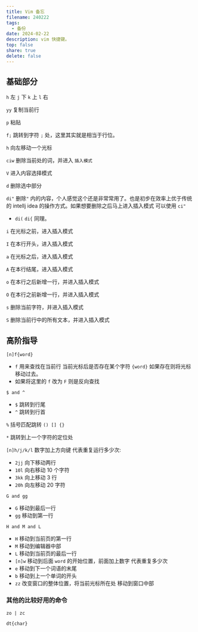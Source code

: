 ```yaml
---    
title: Vim 备忘
filename: 240222
tags:  
  - 备份  
date: 2024-02-22  
description: vim 快捷键。  
top: false  
share: true  
delete: false  
---
```


## 基础部分

`h` 左 `j` 下 `k` 上 `l` 右

`yy` 复制当前行

`p` 粘贴

`f;` 跳转到字符 `;` 处，这里其实就是相当于行位。

`h` 向左移动一个光标

`ciw` 删除当前处的词，并进入 `插入模式`

`V` 进入内容选择模式

`d` 删除选中部分

`di"` 删除`"` 内的内容，个人感觉这个还是非常常用了。也是初步在效率上优于传统的 intellj idea 的操作方式。如果想要删除之后马上进入插入模式 可以使用 `ci"`  
* `di(` `di{` 同理。

`i` 在光标之前，进入插入模式

`I` 在本行开头，进入插入模式

`a` 在光标之后，进入插入模式

`A` 在本行结尾，进入插入模式

`o` 在本行之后新增一行，并进入插入模式

`O` 在本行之前新增一行，并进入插入模式

`s` 删除当前字符，并进入插入模式

`S` 删除当前行中的所有文本，并进入插入模式

## 高阶指导
`[n]f{word}`
* `f` 用来查找在当前行 当前光标后是否存在某个字符 `{word}` 如果存在则将光标移动过去。
* 如果将这里的 `f` 改为 `F` 则是反向查找


`$ and ^` 
* `$` 跳转到行尾
* `^` 跳转到行首


`%` 括号匹配跳转 `() [] {}`


`*` 跳转到上一个字符的定位处


`[n]h/j/k/l` 数字加上方向键 代表重复运行多少次:  
* `2jj` 向下移动两行
* `10l` 向右移动 10 个字符
* `3kk` 向上移动 3 行
* `20h` 向左移动 20 字符

`G and gg`
* `G` 移动到最后一行
* `gg` 移动到第一行


`H and M and L`
* `H` 移动到当前页的第一行
* `M` 移动到编辑器中部
* `L` 移动到当前页的最后一行
* `[n]w` 移动到后面 `word` 的开始位置，前面加上数字 代表重复多少次
* `e` 移动到下一个词语的末尾
* `b` 移动到上一个单词的开头
* `zz` 改变窗口的整体位置，将当前光标所在处 移动到窗口中部

### 其他的比较好用的命令

`zo | zc`

`dt{char}`
